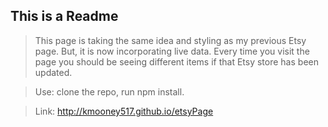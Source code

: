 ## This is a Readme

> This page is taking the same idea and styling as my previous Etsy page.  But, it is now incorporating live data.  Every time you visit the page you should be seeing different items if that Etsy store has been updated.

> Use: clone the repo, run npm install.

> Link: http://kmooney517.github.io/etsyPage
